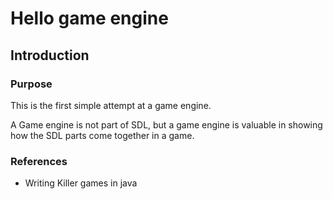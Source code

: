 # Hello game engine

## Introduction

### Purpose

This is the first simple attempt at a game engine.

A Game engine is not part of SDL, but a game engine is valuable in showing how the SDL parts come together in a game.

### References

* Writing Killer games in java